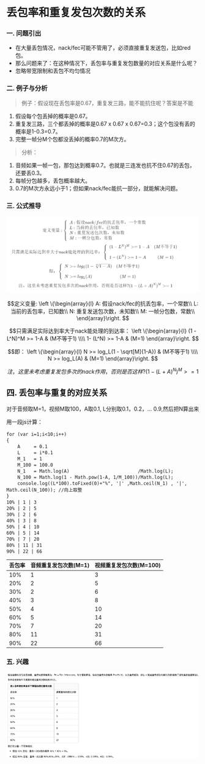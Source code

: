 # 丢包率和重复发包次数的关系

### 一. 问题引出
- 在大量丢包情况，nack/fec可能不管用了，必须直接重复发送包，比如red包。
- 那么问题来了：在这种情况下，丢包率与重复发包数量的对应关系是什么呢？
- 忽略带宽限制和丢包不均匀情况

### 二. 例子与分析
>例子：假设现在丢包率是0.67，重复发三路，能不能抗住呢？答案是不能
1. 假设每个包丢掉的概率是0.67。
2. 重复发三路，三个都丢掉的概率是0.67 x 0.67 x 0.67=0.3；这个包没有丢的概率是1-0.3=0.7。
3. 完整一帧分M个包都没丢掉的概率0.7的M次方。
> 分析： 
1. 音频如果一帧一包，那包达到概率0.7。也就是三连发也抗不住0.67的丢包，还要丢0.3。
2. 每帧分包越多，丢包概率越大。
3. 0.7的M次方永远小于1；但如果nack/fec能抗一部分，就能解决问题。

### 三. 公式推导
![](.丢包率和重复发包次数的关系_images/3b3d724a.png)
```math
定义变量:
\left \{\begin{array}{l}
A: 假设nack/fec的抗丢包率，一个常数\\
L: 当前的丢包率，已知数\\
N: 重复发送包次数，未知数\\
M: 一帧分包数，常数\\
\end{array}\right. 

```

```math
只需满足实际达到率大于nack能处理的到达率：
\left \{\begin{array}{l}
 (1 - L^N)^M >= 1-A  & (M不等于1) \\\\
1- (L^N) >= 1-A      &  (M=1) 
\end{array}\right. 
```


```math
即：
\left \{\begin{array}{l}
N >= log_L(1 - \sqrt[M]{1-A})  & (M不等于1) \\\\
N >= log_L(A)                &  (M=1) 
\end{array}\right. 
```


```math
注，这里未考虑重复发包多次的nack作用，否则是否这样?
(1 - (L+A)^N)^M >= 1
```


## 四. 丢包率与重复的对应关系
对于音频取M=1，视频M取100，A取0.1, L分别取0.1，0.2，... 0.9,然后把N算出来

用一段js计算：
```
for (var i=1;i<10;i++)
{ 
    A     = 0.1
    L     = i*0.1
    M_1   = 1
    M_100 = 100.0
    N_1   = Math.log(A)                         /Math.log(L);
    N_100 = Math.log(1 - Math.pow(1-A, 1/M_100))/Math.log(L);
    console.log((L*100).toFixed(0)+"%", '|' ,Math.ceil(N_1) , '|', Math.ceil(N_100)); //向上取整
}
10% | 1 | 3
20% | 2 | 5
30% | 2 | 6
40% | 3 | 8
50% | 4 | 10
60% | 5 | 14
70% | 7 | 20
80% | 11 | 31
90% | 22 | 66
```

丢包率 | 音频重复发包次数(M=1) | 视频重复发包次数(M=100) 
---|---|---
10% | 1 | 3
20% | 2 | 5
30% | 2 | 6
40% | 3 | 8
50% | 4 | 10
60% | 5 | 14
70% | 7 | 20
80% | 11 | 31
90% | 22 | 66

### 五. 兴趣
![](.丢包率和重复发包次数的关系_images/14c5edba.png)